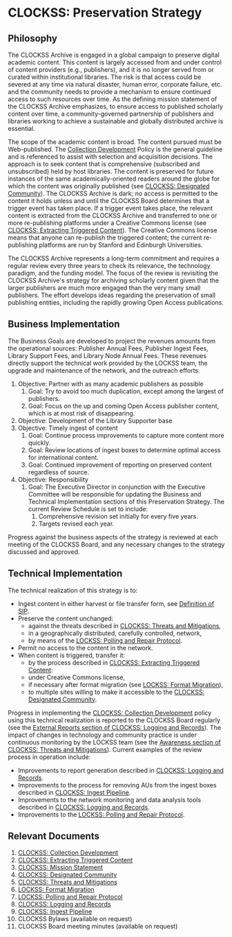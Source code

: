# CLOCKSS: Preservation Strategy

## Philosophy

The CLOCKSS Archive is engaged in a global campaign to preserve digital
academic content. This content is largely accessed from and under
control of content providers (e.g., publishers), and it is no longer
served from or curated within institutional libraries. The risk is that
access could be severed at any time via natural disaster, human error,
corporate failure, etc. and the community needs to provide a mechanism
to ensure continued access to such resources over time. As the defining
mission statement of the CLOCKSS Archive emphasizes, to ensure access to
published scholarly content over time, a community-governed partnership
of publishers and libraries working to achieve a sustainable and
globally distributed archive is essential.

The scope of the academic content is broad. The content pursued must be
Web-published. The [Collection
Development](CLOCKSS:_Collection_Development "wikilink") Policy is the
general guideline and is referenced to assist with selection and
acquisition decisions. The approach is to seek content that is
comprehensive (subscribed and unsubscribed) held by host libraries. The
content is preserved for future instances of the same
academically-oriented readers around the globe for which the content was
originally published (see [CLOCKSS: Designated
Community](CLOCKSS:_Designated_Community "wikilink")). The CLOCKSS
Archive is dark; no access is permitted to the content it holds unless
and until the CLOCKSS Board determines that a trigger event has taken
place. If a trigger event takes place, the relevant content is extracted
from the CLOCKSS Archive and transferred to one or more re-publishing
platforms under a Creative Commons license (see [CLOCKSS: Extracting
Triggered Content](CLOCKSS:_Extracting_Triggered_Content "wikilink")).
The Creative Commons license means that anyone can re-publish the
triggered content; the current re-publishing platforms are run by
Stanford and Edinburgh Universities.

The CLOCKSS Archive represents a long-term commitment and requires a
regular review every three years to check its relevance, the technology
paradigm, and the funding model. The focus of the review is revisiting
the CLOCKSS Archive's strategy for archiving scholarly content given
that the larger publishers are much more engaged than the very many
small publishers. The effort develops ideas regarding the preservation
of small publishing entities, including the rapidly growing Open Access
publications.

## Business Implementation

The Business Goals are developed to project the revenues amounts from
the operational sources: Publisher Annual Fees, Publisher Ingest Fees,
Library Support Fees, and Library Node Annual Fees. These revenues
directly support the technical work provided by the LOCKSS team, the
upgrade and maintenance of the network, and the outreach efforts.

1.  Objective: Partner with as many academic publishers as possible
    1.  Goal: Try to avoid too much duplication, except among the
        largest of publishers.
    2.  Goal: Focus on the up and coming Open Access publisher content,
        which is at most risk of disappearing.
2.  Objective: Development of the Library Supporter base
3.  Objective: Timely ingest of content
    1.  Goal: Continue process improvements to capture more content more
        quickly.
    2.  Goal: Review locations of ingest boxes to determine optimal
        access for international content.
    3.  Goal: Continued improvement of reporting on preserved content
        regardless of source.
4.  Objective: Responsibility
    1.  Goal: The Executive Director in conjunction with the Executive
        Committee will be responsible for updating the Business and
        Technical Implementation sections of this Preservation Strategy.
        The current Review Schedule is set to include:
        1.  Comprehensive revision set initially for every five years.
        2.  Targets revised each year.

Progress against the business aspects of the strategy is reviewed at
each meeting of the CLOCKSS Board, and any necessary changes to the
strategy discussed and approved.

## Technical Implementation

The technical realization of this strategy is to:

  - Ingest content in either harvest or file transfer form, see
    [Definition of SIP](Definition_of_SIP "wikilink").
  - Preserve the content unchanged:
      - against the threats described in [CLOCKSS: Threats and
        Mitigations](CLOCKSS:_Threats_and_Mitigations "wikilink"),
      - in a geographically distributed, carefully controlled, network,
      - by means of the [LOCKSS: Polling and Repair
        Protocol](LOCKSS:_Polling_and_Repair_Protocol "wikilink").
  - Permit no access to the content in the network.
  - When content is triggered, transfer it:
      - by the process described in [CLOCKSS: Extracting Triggered
        Content](CLOCKSS:_Extracting_Triggered_Content "wikilink"):
      - under Creative Commons license,
      - if necessary after format migration (see [LOCKSS: Format
        Migration](LOCKSS:_Format_Migration "wikilink")),
      - to multiple sites willing to make it accessible to the [CLOCKSS:
        Designated Community](CLOCKSS:_Designated_Community "wikilink").

Progress in implementing the [CLOCKSS: Collection
Development](CLOCKSS:_Collection_Development "wikilink") policy using
this technical realization is reported to the CLOCKSS Board regularly
(see the [External Reports section of CLOCKSS: Logging and
Records](CLOCKSS:_Logging_and_Records#External_Reports "wikilink")). The
impact of changes in technology and community practice is under
continuous monitoring by the LOCKSS team (see the [Awareness section of
CLOCKSS: Threats and
Mitigations](CLOCKSS:_Threats_and_Mitigations#Awareness "wikilink")).
Current examples of the review process in operation include:

  - Improvements to report generation described in [CLOCKSS: Logging and
    Records](CLOCKSS:_Logging_and_Records#External_Reports "wikilink").
  - Improvements to the process for removing AUs from the ingest boxes
    described in [CLOCKSS: Ingest
    Pipeline](CLOCKSS:_Ingest_Pipeline#Harvest_Process "wikilink").
  - Improvements to the network monitoring and data analysis tools
    described in [CLOCKSS: Logging and
    Records](CLOCKSS:_Logging_and_Records#Network_Diagnostics "wikilink").
  - Improvements to the [LOCKSS: Polling and Repair
    Protocol](LOCKSS:_Polling_and_Repair_Protocol#Enhancements "wikilink").

## Relevant Documents

1.  [CLOCKSS: Collection
    Development](CLOCKSS:_Collection_Development "wikilink")
2.  [CLOCKSS: Extracting Triggered
    Content](CLOCKSS:_Extracting_Triggered_Content "wikilink")
3.  [CLOCKSS: Mission Statement](CLOCKSS:_Mission_Statement "wikilink")
4.  [CLOCKSS: Designated
    Community](CLOCKSS:_Designated_Community "wikilink")
5.  [CLOCKSS: Threats and
    Mitigations](CLOCKSS:_Threats_and_Mitigations "wikilink")
6.  [LOCKSS: Format Migration](LOCKSS:_Format_Migration "wikilink")
7.  [LOCKSS: Polling and Repair
    Protocol](LOCKSS:_Polling_and_Repair_Protocol "wikilink")
8.  [CLOCKSS: Logging and
    Records](CLOCKSS:_Logging_and_Records "wikilink")
9.  [CLOCKSS: Ingest Pipeline](CLOCKSS:_Ingest_Pipeline "wikilink")
10. CLOCKSS Bylaws (available on request)
11. CLOCKSS Board meeting minutes (available on request)